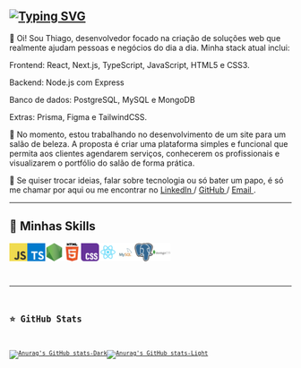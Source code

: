 ## [![Typing SVG](https://readme-typing-svg.demolab.com?font=Winky+Rough&weight=500&pause=1000&color=2EF7E7&background=257FFF00&width=435&lines=Ol%C3%A1+bem-vindo+ao+meu+GitHub+)](https://git.io/typing-svg)



👋 Oi! Sou Thiago, desenvolvedor focado na criação de soluções web que realmente ajudam pessoas e negócios do dia a dia. Minha stack atual inclui:

Frontend: React, Next.js, TypeScript, JavaScript, HTML5 e CSS3.

Backend: Node.js com Express 

Banco de dados: PostgreSQL, MySQL e MongoDB

Extras:  Prisma, Figma e TailwindCSS.

🔧 No momento, estou trabalhando no desenvolvimento de um site para um salão de beleza. A proposta é criar uma plataforma simples e funcional que permita aos clientes agendarem serviços, conhecerem os profissionais e visualizarem o portfólio do salão de forma prática.

💬 Se quiser trocar ideias, falar sobre tecnologia ou só bater um papo, é só me chamar por aqui ou me encontrar no [LinkedIn ](https://www.linkedin.com/in/thiago519/)/ [GitHub ](https://github.com/thiag519)/ [Email ](mailto:thiagosouzadasilva78@gmail.com).



---





## 🚀 Minhas Skills


<code><img height="32" src="https://raw.githubusercontent.com/github/explore/80688e429a7d4ef2fca1e82350fe8e3517d3494d/topics/javascript/javascript.png" alt="Javascript"/></code><code><img height="32" src="https://raw.githubusercontent.com/github/explore/80688e429a7d4ef2fca1e82350fe8e3517d3494d/topics/typescript/typescript.png" alt="Typescript"/></code><code><img height="32" src="https://raw.githubusercontent.com/github/explore/80688e429a7d4ef2fca1e82350fe8e3517d3494d/topics/nodejs/nodejs.png" alt="Nodejs"/></code><code><img height="32" src="https://raw.githubusercontent.com/github/explore/80688e429a7d4ef2fca1e82350fe8e3517d3494d/topics/html/html.png" alt="HTML5"/></code><code><img height="32" src="https://raw.githubusercontent.com/github/explore/80688e429a7d4ef2fca1e82350fe8e3517d3494d/topics/css/css.png" alt="CSS"/></code><code><img height="32" src="https://raw.githubusercontent.com/github/explore/80688e429a7d4ef2fca1e82350fe8e3517d3494d/topics/react/react.png" alt="React"/></code><code><img height="32" src="https://raw.githubusercontent.com/github/explore/80688e429a7d4ef2fca1e82350fe8e3517d3494d/topics/mysql/mysql.png" alt="MySQL"/></code><code><img height="32" src="https://raw.githubusercontent.com/github/explore/80688e429a7d4ef2fca1e82350fe8e3517d3494d/topics/postgresql/postgresql.png" alt="PostegreSQL"/><code><code><img height="32" src="https://raw.githubusercontent.com/github/explore/80688e429a7d4ef2fca1e82350fe8e3517d3494d/topics/mongodb/mongodb.png" alt="MongoDB"/></code>



---


## ⭐ GitHub Stats



[![Anurag's GitHub stats-Dark](https://github-readme-stats.vercel.app/api?username=thiag519&show_icons=true&theme=dark#gh-dark-mode-only)](https://github.com/anuraghazra/github-readme-stats#gh-dark-mode-only)[![Anurag's GitHub stats-Light](https://github-readme-stats.vercel.app/api?username=thiag519&show_icons=true&theme=default#gh-light-mode-only)](https://github.com/anuraghazra/github-readme-stats#gh-light-mode-only)




<!--

## [Portfolio ](https://thiag519.github.io/portf-lio-/)
**thiag519/thiag519** is a ✨ _special_ ✨ repository because its `README.md` (this file) appears on your GitHub profile.

Here are some ideas to get you started:

- 

- 👯 I’m looking to collaborate on ...
- 🤔 I’m looking for help with ...
- 💬 Ask me about ...
- 📫 How to reach me: ...
- 😄 Pronouns: ...
- ⚡ Fun fact: ...
-->
